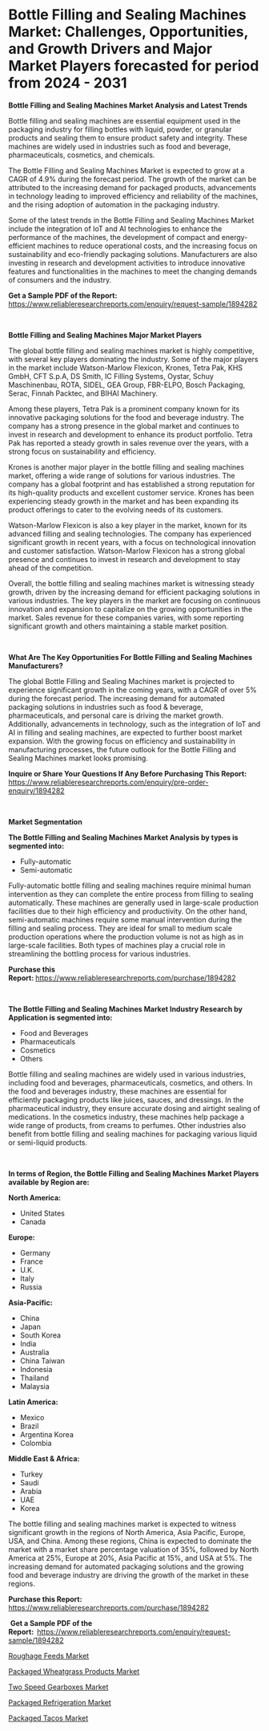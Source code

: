 <p><h1>Bottle Filling and Sealing Machines Market: Challenges, Opportunities, and Growth Drivers and Major Market Players forecasted for period from 2024 - 2031</h1></p><p><strong>Bottle Filling and Sealing Machines Market Analysis and Latest Trends</strong></p>
<p><p>Bottle filling and sealing machines are essential equipment used in the packaging industry for filling bottles with liquid, powder, or granular products and sealing them to ensure product safety and integrity. These machines are widely used in industries such as food and beverage, pharmaceuticals, cosmetics, and chemicals.</p><p>The Bottle Filling and Sealing Machines Market is expected to grow at a CAGR of 4.9% during the forecast period. The growth of the market can be attributed to the increasing demand for packaged products, advancements in technology leading to improved efficiency and reliability of the machines, and the rising adoption of automation in the packaging industry.</p><p>Some of the latest trends in the Bottle Filling and Sealing Machines Market include the integration of IoT and AI technologies to enhance the performance of the machines, the development of compact and energy-efficient machines to reduce operational costs, and the increasing focus on sustainability and eco-friendly packaging solutions. Manufacturers are also investing in research and development activities to introduce innovative features and functionalities in the machines to meet the changing demands of consumers and the industry.</p></p>
<p><strong>Get a Sample PDF of the Report:&nbsp;</strong> <a href="https://www.reliableresearchreports.com/enquiry/request-sample/1894282">https://www.reliableresearchreports.com/enquiry/request-sample/1894282</a></p>
<p>&nbsp;</p>
<p><strong>Bottle Filling and Sealing Machines Major Market Players</strong></p>
<p><p>The global bottle filling and sealing machines market is highly competitive, with several key players dominating the industry. Some of the major players in the market include Watson-Marlow Flexicon, Krones, Tetra Pak, KHS GmbH, CFT S.p.A, DS Smith, IC Filling Systems, Oystar, Schuy Maschinenbau, ROTA, SIDEL, GEA Group, FBR-ELPO, Bosch Packaging, Serac, Finnah Packtec, and BIHAI Machinery.</p><p>Among these players, Tetra Pak is a prominent company known for its innovative packaging solutions for the food and beverage industry. The company has a strong presence in the global market and continues to invest in research and development to enhance its product portfolio. Tetra Pak has reported a steady growth in sales revenue over the years, with a strong focus on sustainability and efficiency.</p><p>Krones is another major player in the bottle filling and sealing machines market, offering a wide range of solutions for various industries. The company has a global footprint and has established a strong reputation for its high-quality products and excellent customer service. Krones has been experiencing steady growth in the market and has been expanding its product offerings to cater to the evolving needs of its customers.</p><p>Watson-Marlow Flexicon is also a key player in the market, known for its advanced filling and sealing technologies. The company has experienced significant growth in recent years, with a focus on technological innovation and customer satisfaction. Watson-Marlow Flexicon has a strong global presence and continues to invest in research and development to stay ahead of the competition.</p><p>Overall, the bottle filling and sealing machines market is witnessing steady growth, driven by the increasing demand for efficient packaging solutions in various industries. The key players in the market are focusing on continuous innovation and expansion to capitalize on the growing opportunities in the market. Sales revenue for these companies varies, with some reporting significant growth and others maintaining a stable market position.</p></p>
<p>&nbsp;</p>
<p><strong>What Are The Key Opportunities For Bottle Filling and Sealing Machines Manufacturers?</strong></p>
<p><p>The global Bottle Filling and Sealing Machines market is projected to experience significant growth in the coming years, with a CAGR of over 5% during the forecast period. The increasing demand for automated packaging solutions in industries such as food & beverage, pharmaceuticals, and personal care is driving the market growth. Additionally, advancements in technology, such as the integration of IoT and AI in filling and sealing machines, are expected to further boost market expansion. With the growing focus on efficiency and sustainability in manufacturing processes, the future outlook for the Bottle Filling and Sealing Machines market looks promising.</p></p>
<p><strong>Inquire or Share Your Questions If Any Before Purchasing This Report:</strong> <a href="https://www.reliableresearchreports.com/enquiry/pre-order-enquiry/1894282">https://www.reliableresearchreports.com/enquiry/pre-order-enquiry/1894282</a></p>
<p>&nbsp;</p>
<p><strong>Market Segmentation</strong></p>
<p><strong>The Bottle Filling and Sealing Machines Market Analysis by types is segmented into:</strong></p>
<p><ul><li>Fully-automatic</li><li>Semi-automatic</li></ul></p>
<p><p>Fully-automatic bottle filling and sealing machines require minimal human intervention as they can complete the entire process from filling to sealing automatically. These machines are generally used in large-scale production facilities due to their high efficiency and productivity. On the other hand, semi-automatic machines require some manual intervention during the filling and sealing process. They are ideal for small to medium scale production operations where the production volume is not as high as in large-scale facilities. Both types of machines play a crucial role in streamlining the bottling process for various industries.</p></p>
<p><strong>Purchase this Report:&nbsp;</strong><a href="https://www.reliableresearchreports.com/purchase/1894282">https://www.reliableresearchreports.com/purchase/1894282</a></p>
<p>&nbsp;</p>
<p><strong>The Bottle Filling and Sealing Machines Market Industry Research by Application is segmented into:</strong></p>
<p><ul><li>Food and Beverages</li><li>Pharmaceuticals</li><li>Cosmetics</li><li>Others</li></ul></p>
<p><p>Bottle filling and sealing machines are widely used in various industries, including food and beverages, pharmaceuticals, cosmetics, and others. In the food and beverages industry, these machines are essential for efficiently packaging products like juices, sauces, and dressings. In the pharmaceutical industry, they ensure accurate dosing and airtight sealing of medications. In the cosmetics industry, these machines help package a wide range of products, from creams to perfumes. Other industries also benefit from bottle filling and sealing machines for packaging various liquid or semi-liquid products.</p></p>
<p>&nbsp;</p>
<p><strong>In terms of Region, the Bottle Filling and Sealing Machines Market Players available by Region are:</strong></p>
<p>
    <p> <strong> North America: </strong>
        <ul>
            <li>United States</li>
            <li>Canada</li>
        </ul>
        </p> 
    <p> <strong> Europe: </strong>
        <ul>
            <li>Germany</li>
            <li>France</li>
            <li>U.K.</li>
            <li>Italy</li>
            <li>Russia</li>
        </ul>
        </p> 
    <p> <strong> Asia-Pacific: </strong>
        <ul>
            <li>China</li>
            <li>Japan</li>
            <li>South Korea</li>
            <li>India</li>
            <li>Australia</li>
            <li>China Taiwan</li>
            <li>Indonesia</li>
            <li>Thailand</li>
            <li>Malaysia</li>
        </ul>
        </p> 
    <p> <strong> Latin America: </strong>
        <ul>
            <li>Mexico</li>
            <li>Brazil</li>
            <li>Argentina Korea</li>
            <li>Colombia</li>
        </ul>
        </p> 
    <p> <strong> Middle East & Africa: </strong>
        <ul>
            <li>Turkey</li>
            <li>Saudi</li>
            <li>Arabia</li>
            <li>UAE</li>
            <li>Korea</li>
        </ul>
    </p>
    </p>
<p><p>The bottle filling and sealing machines market is expected to witness significant growth in the regions of North America, Asia Pacific, Europe, USA, and China. Among these regions, China is expected to dominate the market with a market share percentage valuation of 35%, followed by North America at 25%, Europe at 20%, Asia Pacific at 15%, and USA at 5%. The increasing demand for automated packaging solutions and the growing food and beverage industry are driving the growth of the market in these regions.</p></p>
<p><strong>Purchase this Report: </strong><a href="https://www.reliableresearchreports.com/purchase/1894282">https://www.reliableresearchreports.com/purchase/1894282</a></p>
<p>&nbsp;<strong>Get a Sample PDF of the Report:&nbsp;&nbsp;</strong><a href="https://www.reliableresearchreports.com/enquiry/request-sample/1894282">https://www.reliableresearchreports.com/enquiry/request-sample/1894282</a></p>
<p><strong></strong></p>
<p><p><a href="https://view.publitas.com/reportprime-1/roughage-feeds-market-analysis-and-market-size-global-industry-overview-market-segmentation-and-forecast-2024-to-2031/">Roughage Feeds Market</a></p><p><a href="https://glittery-fuchsia-86a.notion.site/Packaged-Wheatgrass-Products-Market-Furnish-Information-about-Market-Size-Market-Share-Market-Dyna-1c60a9beae0d490b908080cf9ccacca0">Packaged Wheatgrass Products Market</a></p><p><a href="https://view.publitas.com/reportprime-1/two-speed-gearboxes-market-size-growth-and-forecast-from-2024-2031/">Two Speed Gearboxes Market</a></p><p><a href="https://woozy-pyroraptor-a1f.notion.site/Global-Packaged-Refrigeration-Market-by-Types-Applications-and-Major-Players-with-Regional-Growth-c640f359da3d4c86b89a52f77467020b">Packaged Refrigeration Market</a></p><p><a href="https://bubble-tree-ea4.notion.site/Packaged-Tacos-Market-Size-Market-Trends-and-Growth-Outlook-forecasted-for-period-from-2024-to-203-1c7612ea147547e0b59e56280f7b88ce">Packaged Tacos Market</a></p></p>